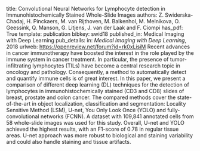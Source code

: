 title: Convolutional Neural Networks for Lymphocyte detection in Immunohistochemically Stained Whole-Slide Images
authors: Z. Swiderska-Chadaj, H. Pinckaers, M. van Rijthoven, M. Balkenhol, M. Melnikova, O. Geessink, Q. Manson, G. Litjens, J. van der Laak and F. Ciompi
has_pdf: True
template: publication
bibkey: swid18
published_in: Medical Imaging with Deep Learning
pub_details: in: <i>Medical Imaging with Deep Learning</i>, 2018
urlweb: https://openreview.net/forum?id=rk0xLisiM
Recent advances in cancer immunotherapy have boosted the interest in the role played by the immune system in cancer treatment. In particular, the presence of tumor-infiltrating lymphocytes (TILs) have become a central research topic in oncology and pathology. Consequently, a method to automatically detect and quantify immune cells is of great interest. In this paper, we present a comparison of different deep learning (DL) techniques for the detection of lymphocytes in immunohistochemically stained (CD3 and CD8) slides of breast, prostate and colon cancer. The compared methods cover the state-of-the-art in object localization, classification and segmentation: Locality Sensitive Method (LSM), U-net, You Only Look Once (YOLO) and fully-convolutional networks (FCNN). A dataset with 109,841 annotated cells from 58 whole-slide images was used for this study. Overall, U-net and YOLO achieved the highest results, with an F1-score of 0.78 in regular tissue areas. U-net approach was more robust to biological and staining variability and could also handle staining and tissue artifacts.

